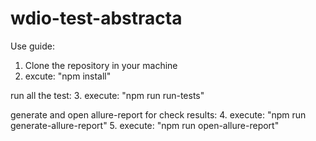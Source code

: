 # wdio-test-abstracta

Use guide:

1. Clone the repository in your machine
2. excute: "npm install"

run all the test:
3. execute: "npm run run-tests"

generate and open allure-report for check results:
4. execute: "npm run generate-allure-report"
5. execute: "npm run open-allure-report"